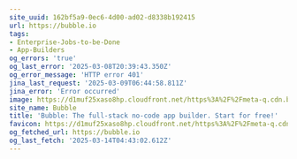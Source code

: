 ```yaml
---
site_uuid: 162bf5a9-0ec6-4d00-ad02-d8338b192415
url: https://bubble.io
tags:
- Enterprise-Jobs-to-be-Done
- App-Builders
og_errors: 'true'
og_last_error: '2025-03-08T20:39:43.350Z'
og_error_message: 'HTTP error 401'
jina_last_request: '2025-03-09T06:44:58.811Z'
jina_error: 'Error occurred'
image: https://d1muf25xaso8hp.cloudfront.net/https%3A%2F%2Fmeta-q.cdn.bubble.io%2Ff1740773255881x194841547134159100%2FIMG_9775.png?w=&h=&auto=compress&dpr=1&fit=max
site_name: Bubble
title: 'Bubble: The full-stack no-code app builder. Start for free!'
favicon: https://d1muf25xaso8hp.cloudfront.net/https%3A%2F%2Fmeta-q.cdn.bubble.io%2Ff1530294839424x143528842134401200%2FIcon-no-clearspace.png?w=128&h=&auto=compress&dpr=1&fit=max
og_fetched_url: https://bubble.io
og_last_fetch: '2025-03-14T04:43:02.612Z'
---
```


